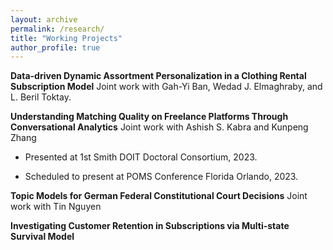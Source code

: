 ```yaml
---
layout: archive
permalink: /research/
title: "Working Projects"
author_profile: true
---
```


**Data-driven Dynamic Assortment Personalization in a Clothing Rental Subscription Model** Joint work with Gah-Yi Ban, Wedad J. Elmaghraby, and L. Beril Toktay.

**Understanding Matching Quality on Freelance Platforms Through Conversational Analytics** Joint work with Ashish S. Kabra and Kunpeng Zhang

 * Presented at 1st Smith DOIT Doctoral Consortium, 2023.

 * Scheduled to present at POMS Conference Florida Orlando, 2023. 

**Topic Models for German Federal Constitutional Court Decisions** Joint work with Tin Nguyen 

**Investigating Customer Retention in Subscriptions via Multi-state Survival Model**